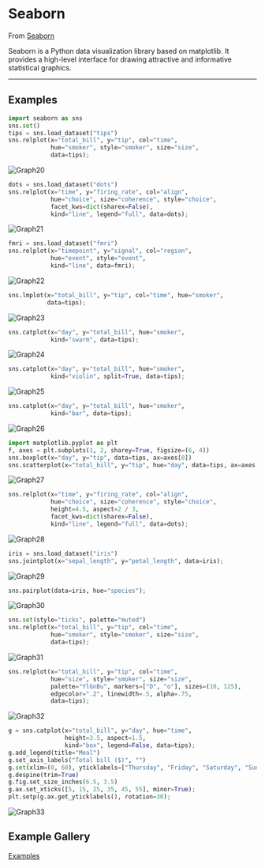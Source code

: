 # Seaborn

From <a href="https://seaborn.pydata.org/" target="_blank">Seaborn</a>

Seaborn is a Python data visualization library based on matplotlib. It provides a high-level interface for drawing attractive and informative statistical graphics.

---



## Examples

```python
import seaborn as sns
sns.set()
tips = sns.load_dataset("tips")
sns.relplot(x="total_bill", y="tip", col="time",
            hue="smoker", style="smoker", size="size",
            data=tips);
```
![Graph20](https://github.com/rodoliva/Python-Studies/blob/master/Machine%20Learning/MathPlot/Seaborn/graph20.png)

```python
dots = sns.load_dataset("dots")
sns.relplot(x="time", y="firing_rate", col="align",
            hue="choice", size="coherence", style="choice",
            facet_kws=dict(sharex=False),
            kind="line", legend="full", data=dots);
```
![Graph21](https://github.com/rodoliva/Python-Studies/blob/master/Machine%20Learning/MathPlot/Seaborn/graph21.png?raw=true)

```python
fmri = sns.load_dataset("fmri")
sns.relplot(x="timepoint", y="signal", col="region",
            hue="event", style="event",
            kind="line", data=fmri);
```
![Graph22](https://github.com/rodoliva/Python-Studies/blob/master/Machine%20Learning/MathPlot/Seaborn/graph22.png?raw=true)

```python
sns.lmplot(x="total_bill", y="tip", col="time", hue="smoker",
           data=tips);
```
![Graph23](https://github.com/rodoliva/Python-Studies/blob/master/Machine%20Learning/MathPlot/Seaborn/graph23.png?raw=true)

```python
sns.catplot(x="day", y="total_bill", hue="smoker",
            kind="swarm", data=tips);
```
![Graph24](https://github.com/rodoliva/Python-Studies/blob/master/Machine%20Learning/MathPlot/Seaborn/graph24.png?raw=true)

```python
sns.catplot(x="day", y="total_bill", hue="smoker",
            kind="violin", split=True, data=tips);
```
![Graph25](https://github.com/rodoliva/Python-Studies/blob/master/Machine%20Learning/MathPlot/Seaborn/graph25.png?raw=true)

```python
sns.catplot(x="day", y="total_bill", hue="smoker",
            kind="bar", data=tips);
```
![Graph26](https://github.com/rodoliva/Python-Studies/blob/master/Machine%20Learning/MathPlot/Seaborn/graph26.png?raw=true)

```python
import matplotlib.pyplot as plt
f, axes = plt.subplots(1, 2, sharey=True, figsize=(6, 4))
sns.boxplot(x="day", y="tip", data=tips, ax=axes[0])
sns.scatterplot(x="total_bill", y="tip", hue="day", data=tips, ax=axes[1]);
```
![Graph27](https://github.com/rodoliva/Python-Studies/blob/master/Machine%20Learning/MathPlot/Seaborn/graph27.png?raw=true)

```python
sns.relplot(x="time", y="firing_rate", col="align",
            hue="choice", size="coherence", style="choice",
            height=4.5, aspect=2 / 3,
            facet_kws=dict(sharex=False),
            kind="line", legend="full", data=dots);
```
![Graph28](https://github.com/rodoliva/Python-Studies/blob/master/Machine%20Learning/MathPlot/Seaborn/graph28.png?raw=true)

```python
iris = sns.load_dataset("iris")
sns.jointplot(x="sepal_length", y="petal_length", data=iris);
```
![Graph29](https://github.com/rodoliva/Python-Studies/blob/master/Machine%20Learning/MathPlot/Seaborn/graph29.png?raw=true)

```python
sns.pairplot(data=iris, hue="species");
```
![Graph30](https://github.com/rodoliva/Python-Studies/blob/master/Machine%20Learning/MathPlot/Seaborn/graph30.png?raw=true)

```python
sns.set(style="ticks", palette="muted")
sns.relplot(x="total_bill", y="tip", col="time",
            hue="smoker", style="smoker", size="size",
            data=tips);
```
![Graph31](https://github.com/rodoliva/Python-Studies/blob/master/Machine%20Learning/MathPlot/Seaborn/graph31.png?raw=true)

```python
sns.relplot(x="total_bill", y="tip", col="time",
            hue="size", style="smoker", size="size",
            palette="YlGnBu", markers=["D", "o"], sizes=(10, 125),
            edgecolor=".2", linewidth=.5, alpha=.75,
            data=tips);
```
![Graph32](https://github.com/rodoliva/Python-Studies/blob/master/Machine%20Learning/MathPlot/Seaborn/graph32.png?raw=true)

```python
g = sns.catplot(x="total_bill", y="day", hue="time",
                height=3.5, aspect=1.5,
                kind="box", legend=False, data=tips);
g.add_legend(title="Meal")
g.set_axis_labels("Total bill ($)", "")
g.set(xlim=(0, 60), yticklabels=["Thursday", "Friday", "Saturday", "Sunday"])
g.despine(trim=True)
g.fig.set_size_inches(6.5, 3.5)
g.ax.set_xticks([5, 15, 25, 35, 45, 55], minor=True);
plt.setp(g.ax.get_yticklabels(), rotation=30);
```
![Graph33](https://github.com/rodoliva/Python-Studies/blob/master/Machine%20Learning/MathPlot/Seaborn/graph33.png?raw=true)


## Example Gallery

<a href="https://seaborn.pydata.org/examples/index.html">Examples</a>

